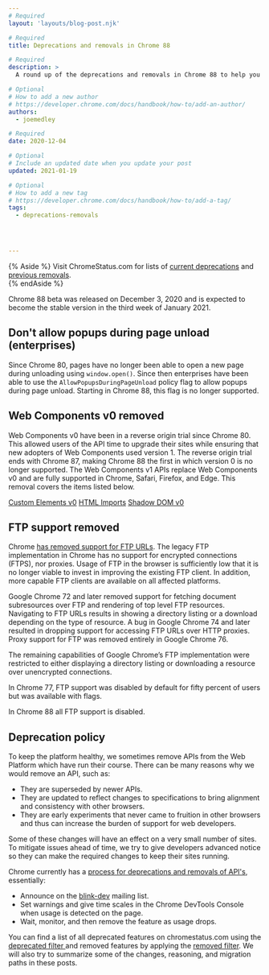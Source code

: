 ```yaml
---
# Required
layout: 'layouts/blog-post.njk'

# Required
title: Deprecations and removals in Chrome 88

# Required
description: >
  A round up of the deprecations and removals in Chrome 88 to help you plan.

# Optional
# How to add a new author
# https://developer.chrome.com/docs/handbook/how-to/add-an-author/
authors:
  - joemedley

# Required
date: 2020-12-04

# Optional
# Include an updated date when you update your post
updated: 2021-01-19

# Optional
# How to add a new tag
# https://developer.chrome.com/docs/handbook/how-to/add-a-tag/
tags:
  - deprecations-removals




---
```


{% Aside %}
Visit ChromeStatus.com for lists of 
<a href="https://www.chromestatus.com/features#browsers.chrome.status%3A%22Deprecated%22">current deprecations</a>
and <a href="https://www.chromestatus.com/features#browsers.chrome.status:%22Removed%22">previous removals</a>.  
{% endAside %}


Chrome 88 beta was released on December 3, 2020 and is expected to become the
stable version in the third week of January 2021.

## Don't allow popups during page unload (enterprises)

Since Chrome 80, pages have no longer been able to open a new page during
unloading using `window.open()`. Since then enterprises have been able to use
the `AllowPopupsDuringPageUnload` policy flag to allow popups during page
unload. Starting in Chrome 88, this flag is no longer supported.

## Web Components v0 removed

Web Components v0 have been in a reverse origin trial since Chrome 80. This
allowed users of the API time to upgrade their sites while ensuring that new
adopters of Web Components used version 1. The reverse origin trial ends with
Chrome 87, making Chrome 88 the first in which version 0 is no longer supported.
The Web Components v1 APIs replace Web Components v0 and are fully supported in
Chrome, Safari, Firefox, and Edge. This removal covers the items listed below. 

[Custom Elements v0](https://www.chromestatus.com/feature/4642138092470272)
[HTML Imports](https://www.chromestatus.com/feature/5144752345317376)
[Shadow DOM v0](https://www.chromestatus.com/feature/4507242028072960)

## FTP support removed

Chrome [has removed support for FTP
URLs](https://www.chromestatus.com/feature/6246151319715840). The legacy FTP
implementation in Chrome has no support for encrypted connections (FTPS), nor
proxies. Usage of FTP in the browser is sufficiently low that it is no longer
viable to invest in improving the existing FTP client. In addition, more capable
FTP clients are available on all affected platforms.

Google Chrome 72 and later removed support for fetching document subresources
over FTP and rendering of top level FTP resources. Navigating to FTP
URLs results in showing a directory listing or a download depending on the type
of resource. A bug in Google Chrome 74 and later resulted in dropping support
for accessing FTP URLs over HTTP proxies. Proxy support for FTP was removed
entirely in Google Chrome 76.

The remaining capabilities of Google Chrome’s FTP implementation were restricted
to either displaying a directory listing or downloading a resource over
unencrypted connections. 

In Chrome 77, FTP support was disabled by default for fifty percent of users but
was available with flags.

In Chrome 88 all FTP support is disabled.


## Deprecation policy


To keep the platform healthy, we sometimes remove APIs from the Web Platform which have run their course. There can be many reasons why we would remove an
API, such as:

- They are superseded by newer APIs.
- They are updated to reflect changes to specifications to bring alignment and consistency with other browsers.
- They are early experiments that never came to fruition in other browsers and thus can increase the burden of support for web developers.


Some of these changes will have an effect on a very small number of sites. To mitigate issues ahead of time, we try to give developers advanced notice so they can make the required changes to keep their sites running.

Chrome currently has a <a href="http://www.chromium.org/blink#TOC-Launch-Process:-Deprecation"> process for deprecations and removals of API's</a>, essentially:


- Announce on the <a href="https://groups.google.com/a/chromium.org/forum/#!forum/blink-dev">blink-dev</a> mailing list.
- Set warnings and give time scales in the Chrome DevTools Console when usage is detected on the page.
- Wait, monitor, and then remove the feature as usage drops.
 


You can find a list of all deprecated features on chromestatus.com using the <a href="https://www.chromestatus.com/features#deprecated"> deprecated filter </a> and removed features by applying the <a href="https://www.chromestatus.com/features#removed">removed filter</a>. We will also try to summarize some of the changes, reasoning, and migration paths in these posts.
